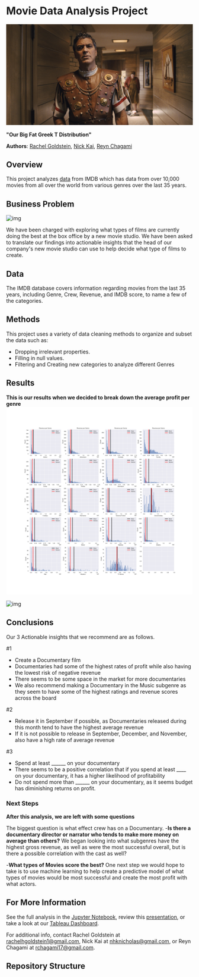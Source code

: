 

# Movie Data Analysis Project
![Hail Ceaser!!!](./images/Hail_Ceaser.jpg)

**"Our Big Fat Greek T Distribution"**

**Authors**: [Rachel Goldstein](mailto:rachelhgoldstein1@gmail.com), [Nick Kai](mailto:nhknicholas@gmail.com), [Reyn Chagami](mailto:)

## Overview

This project analyzes [data]([https://www.kaggle.com/datasets/khsamaha/aviation-accident-database-synopses](https://www.kaggle.com/datasets/ashpalsingh1525/imdb-movies-dataset)) from IMDB which has data from over 10,000 movies from all over the world from various genres over the last 35 years.

## Business Problem

![img](./images/Airplane_Window.jpg)


We have been charged with exploring what types of films are currently doing the best at the box office by a new movie studio. We have been asked to translate our findings into actionable insights that the head of our company's new movie studio can use to help decide what type of films to create.

## Data

The IMDB database covers information regarding movies from the last 35 years, including Genre, Crew, Revenue, and IMDB score, to name a few of the categories.

## Methods

This project uses a variety of data cleaning methods to organize and subset the data such as: 
- Dropping irrelevant properties.
- Filling in null values.
- Filtering and Creating new categories to analyze different Genres

  
## Results

**This is our results when we decided to break down the average profit per genre**
![img](./Images/avg_profit_per_genre_multiplot.png)

![img](./Images/)


## Conclusions

Our 3 Actionable insights that we recommend are as follows.

#1
- Create a Documentary film
- Documentaries had some of the highest rates of profit while also having the lowest risk of negative revenue
- There seems to be some space in the market for more documentaries
- We also recommend making a Documentary in the Music subgenre as they seem to have some of the highest ratings and revenue scores across the board

#2
- Release it in September if possible, as Documentaries released during this month tend to have the highest average revenue
- If it is not possible to release in September, December, and November, also have a high rate of average revenue

#3
- Spend at least ______ on your documentary
- There seems to be a positive correlation that if you spend at least ____ on your documentary, it has a higher likelihood of profitability
- Do not spend more than ______ on your documentary, as it seems budget has diminishing returns on profit.

  

### Next Steps

**After this analysis, we are left with some questions**

The biggest question is what effect crew has on a Documentary.
-**Is there a documentary director or narrator who tends to make more money on average than others?** We began looking into what subgenres have the highest gross revenue, as well as were the most successful overall, but is there a possible correlation with the cast as well?

-**What types of Movies score the best?** One next step we would hope to take is to use machine learning to help create a predictive model of what types of movies would be most successful and create the most profit with what actors.


## For More Information

See the full analysis in the [Jupyter Notebook](), review this [presentation](), or take a look at our [Tableau Dashboard](https://public.tableau.com/app/profile/nicholas.kai3061/viz/FinalDashPhase2Project/Dashboard1?publish=yes).

For additional info, contact Rachel Goldstein at [rachelhgoldstein1@gmail.com](mailto:rachelhgoldstein1@gmail.com), Nick Kai at [nhknicholas@gmail.com](mailto:nhknicholas@gmail.com), or Reyn Chagami at [rchagami17@gmail.com](mailto:rchagami17@gmail.com).

## Repository Structure
